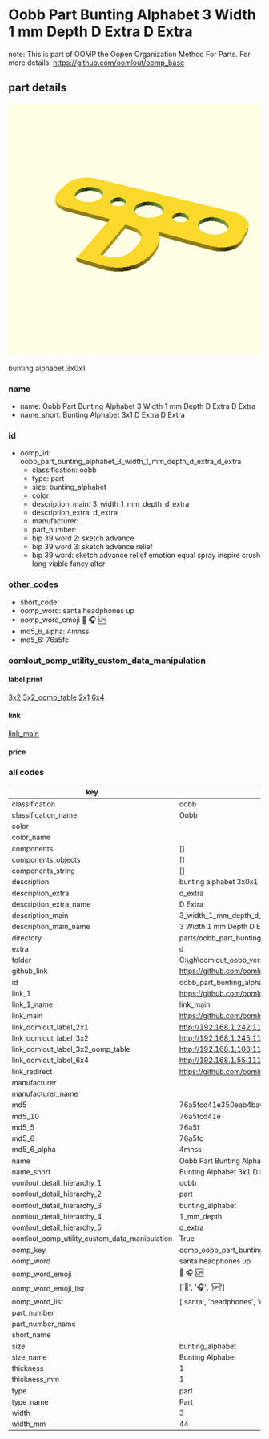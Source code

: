 # Oobb Part Bunting Alphabet 3 Width 1 mm Depth D Extra D Extra  

note: This is part of OOMP the Oopen Organization Method For Parts. For more details: https://github.com/oomlout/oomp_base

##  part details
  

[![](3dpr.png)](3dpr.png)

bunting alphabet 3x0x1



### name
* name: Oobb Part Bunting Alphabet 3 Width 1 mm Depth D Extra D Extra
* name_short: Bunting Alphabet 3x1 D Extra D Extra
### id
* oomp_id: oobb_part_bunting_alphabet_3_width_1_mm_depth_d_extra_d_extra
  * classification: oobb
  * type: part
  * size: bunting_alphabet
  * color: 
  * description_main: 3_width_1_mm_depth_d_extra
  * description_extra: d_extra
  * manufacturer: 
  * part_number: 
  * bip 39 word 2: sketch advance
  * bip 39 word 3: sketch advance relief
  * bip 39 word: sketch advance relief emotion equal spray inspire crush long viable fancy alter

### other_codes
* short_code: 
* oomp_word: santa headphones up
* oomp_word_emoji :santa: :headphones: :up:
* md5_6_alpha: 4mnss
* md5_6: 76a5fc






### oomlout_oomp_utility_custom_data_manipulation
#### label print
[3x2](http://192.168.1.245:1112/?label=oomp%204mnss)
[3x2_oomp_table](http://192.168.1.108:1112/?label=oomp%204mnss)
[2x1](http://192.168.1.242:1112/?label=oomp%204mnss)
[6x4](http://192.168.1.55:1112/?label=oomp%204mnss)    

#### link

[link_main](https://github.com/oomlout/oomlout_oobb_version_4_generated_parts/tree/main/navigation_oomp/oobb/part/bunting_alphabet/3_width_1_mm_depth_d_extra/d_extra/part)                              

#### price







### all codes 
| key | value |  
| --- | --- |  
| classification | oobb |  
| classification_name | Oobb |  
| color |  |  
| color_name |  |  
| components | [] |  
| components_objects | [] |  
| components_string | [] |  
| description | bunting alphabet 3x0x1 |  
| description_extra | d_extra |  
| description_extra_name | D Extra |  
| description_main | 3_width_1_mm_depth_d_extra |  
| description_main_name | 3 Width 1 mm Depth D Extra |  
| directory | parts/oobb_part_bunting_alphabet_3_width_1_mm_depth_d_extra_d_extra |  
| extra | d |  
| folder | C:\gh\oomlout_oobb_version_4_generated_parts\parts\oobb_part_bunting_alphabet_3_width_1_mm_depth_d_extra_d_extra |  
| github_link | https://github.com/oomlout/oomlout_oomp_part_src/tree/main/parts/oobb_part_bunting_alphabet_3_width_1_mm_depth_d_extra_d_extra |  
| id | oobb_part_bunting_alphabet_3_width_1_mm_depth_d_extra_d_extra |  
| link_1 | https://github.com/oomlout/oomlout_oobb_version_4_generated_parts/tree/main/navigation_oomp/oobb/part/bunting_alphabet/3_width_1_mm_depth_d_extra/d_extra/part |  
| link_1_name | link_main |  
| link_main | https://github.com/oomlout/oomlout_oobb_version_4_generated_parts/tree/main/navigation_oomp/oobb/part/bunting_alphabet/3_width_1_mm_depth_d_extra/d_extra/part |  
| link_oomlout_label_2x1 | http://192.168.1.242:1112/?label=oomp%204mnss |  
| link_oomlout_label_3x2 | http://192.168.1.245:1112/?label=oomp%204mnss |  
| link_oomlout_label_3x2_oomp_table | http://192.168.1.108:1112/?label=oomp%204mnss |  
| link_oomlout_label_6x4 | http://192.168.1.55:1112/?label=oomp%204mnss |  
| link_redirect | https://github.com/oomlout/oomlout_oobb_version_4_generated_parts/tree/main/parts/oobb_bunting_alphabet_03_01_ex_d |  
| manufacturer |  |  
| manufacturer_name |  |  
| md5 | 76a5fcd41e350eab4ba6048d6a80fe51 |  
| md5_10 | 76a5fcd41e |  
| md5_5 | 76a5f |  
| md5_6 | 76a5fc |  
| md5_6_alpha | 4mnss |  
| name | Oobb Part Bunting Alphabet 3 Width 1 mm Depth D Extra D Extra |  
| name_short | Bunting Alphabet 3x1 D Extra D Extra |  
| oomlout_detail_hierarchy_1 | oobb |  
| oomlout_detail_hierarchy_2 | part |  
| oomlout_detail_hierarchy_3 | bunting_alphabet |  
| oomlout_detail_hierarchy_4 | 1_mm_depth |  
| oomlout_detail_hierarchy_5 | d_extra |  
| oomlout_oomp_utility_custom_data_manipulation | True |  
| oomp_key | oomp_oobb_part_bunting_alphabet_3_width_1_mm_depth_d_extra_d_extra |  
| oomp_word | santa headphones up |  
| oomp_word_emoji | :santa: :headphones: :up: |  
| oomp_word_emoji_list | [':santa:', ':headphones:', ':up:'] |  
| oomp_word_list | ['santa', 'headphones', 'up'] |  
| part_number |  |  
| part_number_name |  |  
| short_name |  |  
| size | bunting_alphabet |  
| size_name | Bunting Alphabet |  
| thickness | 1 |  
| thickness_mm | 1 |  
| type | part |  
| type_name | Part |  
| width | 3 |  
| width_mm | 44 |  
